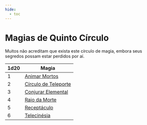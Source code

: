 ```yaml
---
hide:
  - toc
---
```


# Magias de Quinto Círculo

Muitos não acreditam que exista este círculo de magia, embora seus segredos possam estar perdidos por aí.

| 1d20 | Magia                                           |
| ---- | ----------------------------------------------- |
| 1    | [Animar Mortos](animar-mortos.md)               |
| 2    | [Círculo de Teleporte](circulo-de-teleporte.md) |
| 3    | [Conjurar Elemental](conjurar-elemental.md)     |
| 4    | [Raio da Morte](raio-da-morte.md)               |
| 5    | [Receptáculo](receptaculo.md)                   |
| 6    | [Telecinésia](telecinesia.md)                   |
